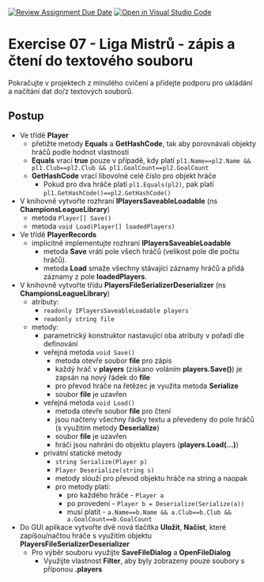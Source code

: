 [![Review Assignment Due Date](https://classroom.github.com/assets/deadline-readme-button-8d59dc4de5201274e310e4c54b9627a8934c3b88527886e3b421487c677d23eb.svg)](https://classroom.github.com/a/qe_SiUMP)
[![Open in Visual Studio Code](https://classroom.github.com/assets/open-in-vscode-c66648af7eb3fe8bc4f294546bfd86ef473780cde1dea487d3c4ff354943c9ae.svg)](https://classroom.github.com/online_ide?assignment_repo_id=10768239&assignment_repo_type=AssignmentRepo)
# Exercise 07 - Liga Mistrů - zápis a čtení do textového souboru

Pokračujte v projektech z minulého cvičení a přidejte podporu pro ukládání a načítání dat do/z textových souborů.

## Postup
* Ve třídě **Player**
  * přetižte metody **Equals** a **GetHashCode**, tak aby porovnávali objekty hráčů podle hodnot vlastností
  * **Equals** vrací **true** pouze v případě, kdy platí ```pl1.Name==pl2.Name && pl1.Club==pl2.Club && pl1.GoalCount==pl2.GoalCount```
  * **GetHashCode** vrací libovolné celé číslo pro objekt hráče
    * Pokud pro dva hráče platí ```pl1.Equals(pl2)```, pak platí ```pl1.GetHashCode()==pl2.GetHashCode()```
* V knihovně vytvořte rozhraní **IPlayersSaveableLoadable** (ns **ChampionsLeagueLibrary**)
  * metoda ```Player[] Save()```
  * metoda ```void Load(Player[] loadedPlayers)```
* Ve třídě **PlayerRecords**
  * implicitně implementujte rozhraní **IPlayersSaveableLoadable**
    * metoda **Save** vrátí pole všech hráčů (velikost pole dle počtu hráčů).
    * metoda **Load** smaže všechny stávající záznamy hráčů a přidá záznamy z pole **loadedPlayers**.
* V knihovně vytvořte třídu **PlayersFileSerializerDeserializer** (ns **ChampionsLeagueLibrary**)
  * atributy:
    * ```readonly IPlayersSaveableLoadable players```
    * ```readonly string file```
  * metody:
    * parametrický konstruktor nastavující oba atributy v pořadí dle definování
    * veřejná metoda ```void Save()```
      * metoda otevře soubor **file** pro zápis
      * každý hráč v **players** (získano voláním **players.Save()**) je zapsán na nový řádek do **file**
      * pro převod hráče na řetězec je využita metoda **Serialize**
      * soubor **file** je uzavřen
    * veřejná metoda ```void Load()```
      * metoda otevře soubor **file** pro čtení
      * jsou načteny všechny řádky textu a převedeny do pole hráčů (s využitím metody **Deserialize**)
      * soubor **file** je uzavřen
      * hráči jsou nahráni do objektu players (**players.Load(...)**)
    * privátní statické metody
      * ```string Serialize(Player p)```
      * ```Player Deserialize(string s)```
      * metody slouží pro převod objektu hráče na string a naopak
      * pro metody platí:
        * pro každého hráče - ```Player a```
        * po provedení - ```Player b = Deserialize(Serialize(a))```
        * musí platit - ```a.Name==b.Name && a.Club==b.Club && a.GoalCount==b.GoalCount```
* Do GUI aplikace vytvořte dvě nová tlačítka **Uložit**, **Načíst**, které zapíšou/načtou hráče s využitím objektu **PlayersFileSerializerDeserializer**
  * Pro výběr souboru využijte **SaveFileDialog** a **OpenFileDialog**
    * Využijte vlastnost **Filter**, aby byly zobrazeny pouze soubory s příponou **.players**
